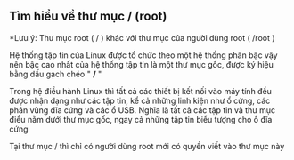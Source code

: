 ## Tìm hiểu về thư mục / (root)

*Lưu ý: Thư mục root ( / ) khác với thư mục của người dùng root ( /root )

Hệ thống tập tin của Linux được tổ chức theo một hệ thống phân bậc vậy nên bậc cao nhất của hệ thống tập tin là một thư mục gốc, được ký hiệu bằng dấu gạch chéo " **/** "

Trong hệ điều hành Linux thì tất cả các thiết bị kết nối vào máy tính đều được nhận dạng như các tập tin, kể cả những linh kiện như ổ cứng, các phân vùng đĩa cứng và các ổ USB. Nghĩa là tất cả các tập tin và thư mục điều nằm dưới thư mục gốc, ngay cả những tập tin biểu tượng cho ổ đĩa cứng

Tại thư mục / thì chỉ có người dùng root mới có quyền viết vào thư mục này
